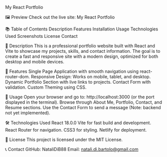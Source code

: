  My React Portfolio

🖼 Preview
Check out the live site: My React Portfolio

📚 Table of Contents
Description
Features
Installation
Usage
Technologies Used
Screenshots
License
Contact

📝 Description
This is a professional portfolio website built with React and Vite to showcase my projects, skills, and contact information. The goal is to create a fast and responsive site with a modern design, optimized for both desktop and mobile devices.

🌟 Features
Single Page Application with smooth navigation using react-router-dom.
Responsive Design: Works on mobile, tablet, and desktop.
Dynamic Portfolio Section with live links to projects.
Contact Form with validation.
Custom Theming using CSS.

🚀 Usage
Open your browser and go to: http://localhost:3000 (or the port displayed in the terminal).
Browse through About Me, Portfolio, Contact, and Resume sections.
Use the Contact Form to send a message (Note: backend not yet implemented).

🛠 Technologies Used
React 18.0.0
Vite for fast build and development.
React Router for navigation.
CSS3 for styling.
Netlify for deployment.

📜 License
This project is licensed under the MIT License.

📞 Contact
GitHub: NataliDiB88
Email: natali.di.bartolo@gmail.com
